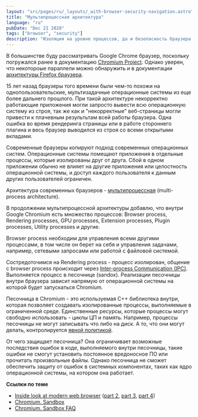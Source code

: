 ```yaml
---
layout: "src/pages/ru/_layouts/_with-browser-security-navigation.astro"
title: "Мультипроцессная архитектура"
language: "ru"
pubDate: "Dec 21 2020"
tags: ["browser", "security"]
description: "Изоляция на уровне процессов, да и безопасность браузера в целом реализована так, чтобы исключить доступ к данным одного веб-сайта в браузере из другого веб-сайта. Тажке согласно рассмотренной выше мультипроцессной модели каждая вкладка браузера предполагает работу отдельного процесса рендеринга."
---
```


В большинстве буду рассматривать Google Chrome браузер, поскольку погружался ранее в документацию [Chromium Project](https://www.chromium.org/). Однако уверен, что некотороые параллели можно обнаружить и в документации [архитектуры Firefox браузера](https://mozilla.github.io/firefox-browser-architecture).

15 лет назад браузеры того времени были чем-то похожи на однопользовательские, мультизадачные операционные системы из еще более дальнего прошлого. При такой архитектуре некорректно работающие приложения могли запросто вывести всю операционную систему из строя, так же как и "некорректные" веб-страницы могли привести к плачевным результьтам всей работы браузера. Одна ошибка во время рендеринга страницы или в работе стороннего плагина и весь браузер выводился из строя со всеми открытыми вкладами.

Современные браузеры копируют подход современных операционных систем. Операционные системы помещают приложения в отдельные процессы, которые изолированы друг от друга. Сбой в одном приложении обычно не влияет на другие приложения или целостность операционной системы, и доступ каждого пользователя к данным других пользователей ограничен. 

Архитектура современных браузеров - [мультипроцессная](https://www.chromium.org/developers/design-documents/multi-process-architecture) (multi-process architecture). 

В продолжении мультипроцессной архитектуры добавлю, что внутри Google Chromium есть множество процессов: Browser process, Rendering processes, GPU processes, Extension processes, Plugin processes, Utility processes и другие.

Browser process необходим для управления всеми другими процессами, в том числе он берет на себя и управления задачами, например, сетевыми запросами или работой с файловой системой. 

Состредоточимся на Rendering process - процесс изолирован, общение с browser process происходит через [Inter-process Communication (IPC)](https://www.chromium.org/developers/design-documents/inter-process-communication). Выполняется процесс в песочнице (sandox). Реализации песочницы внутри браузера зависит напрямую от операционной системы на которой будет запускаться Chromium.

Песочница в Chromium - это используемая C++ библиотека внутри, которая позволяет создавать изолированные процессы, выполняемые в ограниченной среде. Единственные ресурсы, которые процессы могут свободно использовать - циклы ЦП и память. Например, процессы песочницы не могут записывать что либо на диск. А то, что они могут делать, контролируется [явной политикой](https://chromium.googlesource.com/chromium/src/+/master/docs/design/sandbox.md#sandbox-policy).

От чего защищает песочница? Она ограничивает возможные последствия ошибок в коде, выполняемого внутри песочницы, такие ошибки не смогут установить постоянное вредоносное ПО или прочитать произвольные файлы. Однако песочница не сможет обеспечить защиту от ошибок в системных компонентах, таких как ядро операционной системы, на котором она работает.

**Ссылки по теме**

- [Inside look at modern web browser](https://developers.google.com/web/updates/2018/09/inside-browser-part1) ([part 2](https://developers.google.com/web/updates/2018/09/inside-browser-part2), [part 3](https://developers.google.com/web/updates/2018/09/inside-browser-part3), [part 4](https://developers.google.com/web/updates/2018/09/inside-browser-part4))
- [Chromium. Sandbox](https://chromium.googlesource.com/chromium/src/+/master/docs/design/sandbox.md)
- [Chromium. Sandbox FAQ](https://chromium.googlesource.com/chromium/src/+/master/docs/design/sandbox_faq.md#What-is-the-sandbox)
